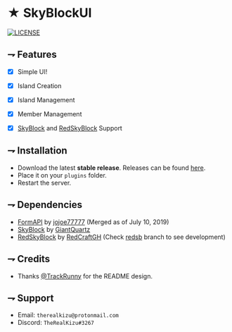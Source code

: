 <!--- TITLE --->
# ★ SkyBlockUI

<!--- BADGES --->
[![LICENSE](https://img.shields.io/github/license/TheRealKizu/SkyBlockUI.svg?style=flat-square)](https://github.com/TheRealKizu/SkyBlockUI/blob/master/LICENSE) 

<!--- FEATURES --->
## ⇁ Features
* [x] Simple UI!
* [x] Island Creation
* [x] Island Management
* [x] Member Management
* [x] [SkyBlock](https://poggit.pmmp.io/p/SkyBlock/3.0.0) and [RedSkyBlock](https://poggit.pmmp.io/p/RedSkyBlock/3.1.1) Support


<!--- INSTALLATION --->
## ⇁ Installation
* Download the latest **stable release**. Releases can be found [here](https://github.com/TheRealKizu/SkyBlockUI/releases).
* Place it on your `plugins` folder.
* Restart the server. 

<!--- DEPENDENCIES --->
## ⇁ Dependencies
* [FormAPI](https://poggit.pmmp.io/p/FormAPI) by [jojoe77777](https://github.com/jojoe77777) (Merged as of July 10, 2019)
* [SkyBlock](https://poggit.pmmp.io/p/SkyBlock/3.0.0) by [GiantQuartz](https://github.com/GiantQuartz)
* [RedSkyBlock](https://poggit.pmmp.io/p/RedSkyBlock/3.1.1) by [RedCraftGH](https://github.com/RedCraftGH) (Check [redsb](https://github.com/TheRealKizu/SkyBlockUI/tree/redsb) branch to see development)

<!-- CREDIT -->
## ⇁ Credits
* Thanks [@TrackRunny](https://github.com/TrackRunny) for the README design.

<!--- SUPPORT --->
## ⇁ Support
* Email: `therealkizu@protonmail.com`
* Discord: `TheRealKizu#3267`


